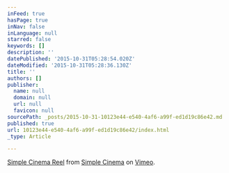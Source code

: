 ```yaml
---
inFeed: true
hasPage: true
inNav: false
inLanguage: null
starred: false
keywords: []
description: ''
datePublished: '2015-10-31T05:28:54.020Z'
dateModified: '2015-10-31T05:28:36.130Z'
title: ''
authors: []
publisher:
  name: null
  domain: null
  url: null
  favicon: null
sourcePath: _posts/2015-10-31-10123e44-e540-4af6-a99f-ed1d19c86e42.md
published: true
url: 10123e44-e540-4af6-a99f-ed1d19c86e42/index.html
_type: Article

---
```

[Simple Cinema Reel][0] from [Simple Cinema][1] on [Vimeo][2].

[0]: https://vimeo.com/105396769
[1]: https://vimeo.com/simplecinema
[2]: https://vimeo.com/